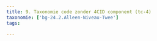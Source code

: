 ```yaml
---
title: 9. Taxonomie code zonder 4CID component (tc-4)
taxonomie: ['bg-24.2.Alleen-Niveau-Twee']
tags:

---
```

